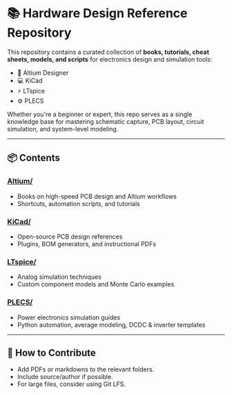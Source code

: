 # 📚 Hardware Design Reference Repository

This repository contains a curated collection of **books, tutorials, cheat sheets, models, and scripts** for electronics design and simulation tools:

- 🧠 Altium Designer
- 💻 KiCad
- ⚡ LTspice
- ⚙️ PLECS

Whether you're a beginner or expert, this repo serves as a single knowledge base for mastering schematic capture, PCB layout, circuit simulation, and system-level modeling.

---

## 📦 Contents

### [Altium/](./Altium)
- Books on high-speed PCB design and Altium workflows
- Shortcuts, automation scripts, and tutorials

### [KiCad/](./KiCad)
- Open-source PCB design references
- Plugins, BOM generators, and instructional PDFs

### [LTspice/](./LTspice)
- Analog simulation techniques
- Custom component models and Monte Carlo examples

### [PLECS/](./PLECS)
- Power electronics simulation guides
- Python automation, average modeling, DCDC & inverter templates

---

## 📌 How to Contribute

- Add PDFs or markdowns to the relevant folders.
- Include source/author if possible.
- For large files, consider using Git LFS.

